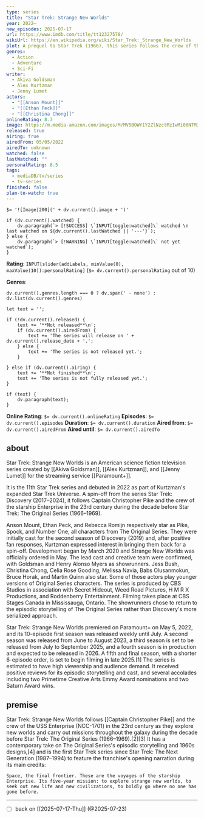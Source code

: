 ```yaml
---
type: series
title: "Star Trek: Strange New Worlds"
year: 2022–
new_episodes: 2025-07-17
url: https://www.imdb.com/title/tt12327578/
wikiUrl: https://en.wikipedia.org/wiki/Star_Trek:_Strange_New_Worlds
plot: A prequel to Star Trek (1966), this series follows the crew of the USS Enterprise under the command of Captain Christopher Pike.
genres:
  - Action
  - Adventure
  - Sci-Fi
writer:
  - Akiva Goldsman
  - Alex Kurtzman
  - Jenny Lumet
actors:
  - "[[Anson Mount]]"
  - "[[Ethan Peck]]"
  - "[[Christina Chong]]"
onlineRating: 8.3
image: https://m.media-amazon.com/images/M/MV5BOWY1Y2ZlNzctMzIwMi00NTM3LWJiNDUtMTZmYWY0Y2NmZmE2XkEyXkFqcGc@._V1_SX300.jpg
released: true
airing: true
airedFrom: 05/05/2022
airedTo: unknown
watched: false
lastWatched: ""
personalRating: 8.5
tags:
  - mediaDB/tv/series
  - tv-series
finished: false
plan-to-watch: true
---
```


`$= '![Image|200](' + dv.current().image + ')'`

```dataviewjs
if (dv.current().watched) {
	dv.paragraph(`> [!SUCCESS] \`INPUT[toggle:watched]\` watched \n last watched on ${dv.current().lastWatched || '---'}`);
} else {
	dv.paragraph(`> [!WARNING] \`INPUT[toggle:watched]\` not yet watched`);
}
```

**Rating**:  `INPUT[slider(addLabels, minValue(0), maxValue(10)):personalRating]` (`$= dv.current().personalRating` out of 10)

**Genres**:
```dataviewjs
dv.current().genres.length === 0 ? dv.span(' - none') : dv.list(dv.current().genres)
```

```dataviewjs
let text = '';

if (!dv.current().released) {
	text += '**Not released**\n';
	if (dv.current().airedFrom) {
		text += 'The series will release on ' + dv.current().release_date + '.';
	} else {
		text += 'The series is not released yet.';
	}
	
} else if (dv.current().airing) {
	text += '**Not finished**\n';
	text += 'The series is not fully released yet.';
}

if (text) {
	dv.paragraph(text);
}
```

**Online Rating**: `$= dv.current().onlineRating`
**Episodes**: `$= dv.current().episodes`
**Duration**:  `$= dv.current().duration`
**Aired from**: `$= dv.current().airedFrom`
**Aired until**: `$= dv.current().airedTo`

## about

Star Trek: Strange New Worlds is an American science fiction television series created by [[Akiva Goldsman]], [[Alex Kurtzman]], and [[Jenny Lumet]] for the streaming service [[Paramount+]]. 

It is the 11th Star Trek series and debuted in 2022 as part of Kurtzman's expanded Star Trek Universe. A spin-off from the series Star Trek: Discovery (2017–2024), it follows Captain Christopher Pike and the crew of the starship Enterprise in the 23rd century during the decade before Star Trek: The Original Series (1966–1969).

Anson Mount, Ethan Peck, and Rebecca Romijn respectively star as Pike, Spock, and Number One, all characters from The Original Series. They were initially cast for the second season of Discovery (2019) and, after positive fan responses, Kurtzman expressed interest in bringing them back for a spin-off. Development began by March 2020 and Strange New Worlds was officially ordered in May. The lead cast and creative team were confirmed, with Goldsman and Henry Alonso Myers as showrunners. Jess Bush, Christina Chong, Celia Rose Gooding, Melissa Navia, Babs Olusanmokun, Bruce Horak, and Martin Quinn also star. Some of those actors play younger versions of Original Series characters. The series is produced by CBS Studios in association with Secret Hideout, Weed Road Pictures, H M R X Productions, and Roddenberry Entertainment. Filming takes place at CBS Stages Canada in Mississauga, Ontario. The showrunners chose to return to the episodic storytelling of The Original Series rather than Discovery's more serialized approach.

Star Trek: Strange New Worlds premiered on Paramount+ on May 5, 2022, and its 10-episode first season was released weekly until July. A second season was released from June to August 2023, a third season is set to be released from July to September 2025, and a fourth season is in production and expected to be released in 2026. A fifth and final season, with a shorter 6-episode order, is set to begin filming in late 2025.[1] The series is estimated to have high viewership and audience demand. It received positive reviews for its episodic storytelling and cast, and several accolades including two Primetime Creative Arts Emmy Award nominations and two Saturn Award wins.

## premise

Star Trek: Strange New Worlds follows [[Captain Christopher Pike]] and the crew of the USS Enterprise (NCC-1701) in the 23rd century as they explore new worlds and carry out missions throughout the galaxy during the decade before Star Trek: The Original Series (1966–1969).[2][3] It has a contemporary take on The Original Series's episodic storytelling and 1960s designs,[4] and is the first Star Trek series since Star Trek: The Next Generation (1987–1994) to feature the franchise's opening narration during its main credits:

	Space, the final frontier. These are the voyages of the starship Enterprise. Its five-year mission: to explore strange new worlds, to seek out new life and new civilizations, to boldly go where no one has gone before.

___
- [ ] back on [[2025-07-17-Thu]] (@2025-07-23)